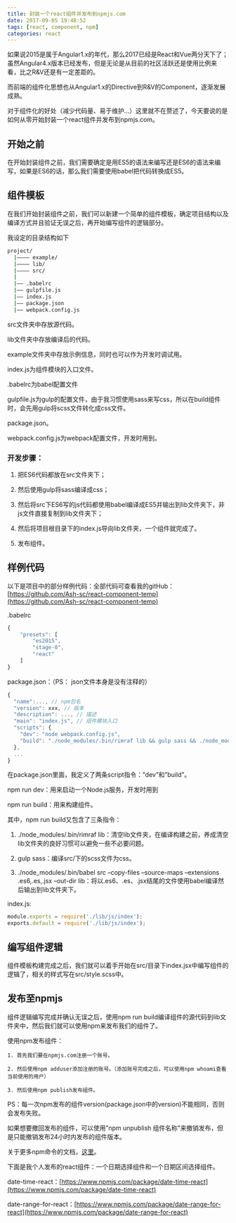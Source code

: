```yaml
---
title: 封装一个react组件并发布到npmjs.com
date: 2017-09-05 19:48:52
tags: [react, component, npm]
categories: react
---
```


如果说2015是属于Angular1.x的年代，那么2017已经是React和Vue两分天下了；虽然Angular4.x版本已经发布，但是无论是从目前的社区活跃还是使用比例来看，比之R&V还是有一定差距的。

而前端的组件化思想也从Angular1.x的Directive到R&V的Component，逐渐发展成熟。

对于组件化的好处（减少代码量、易于维护…）这里就不在赘述了，今天要说的是如何从零开始封装一个react组件并发布到npmjs.com。

<!-- more -->

## 开始之前

在开始封装组件之前，我们需要确定是用ES5的语法来编写还是ES6的语法来编写，如果是ES6的话，那么我们需要使用babel把代码转换成ES5。

## 组件模板

在我们开始封装组件之前，我们可以新建一个简单的组件模板，确定项目结构以及编译方式并且验证无误之后，再开始编写组件的逻辑部分。

我设定的目录结构如下
``` bash
project/
  |———— example/
  |———— lib/
  |———— src/
  |
  |—— .babelrc
  |—— gulpfile.js
  |—— index.js
  |—— package.json
  |—— webpack.config.js
```
src文件夹中存放源代码。

lib文件夹中存放编译后的代码。

example文件夹中存放示例信息，同时也可以作为开发时调试用。

index.js为组件模块的入口文件。

.babelrc为babel配置文件

gulpfile.js为gulp的配置文件，由于我习惯使用sass来写css，所以在build组件时，会先用gulp将scss文件转化成css文件。

package.json。

webpack.config.js为webpack配置文件，开发时用到。


### 开发步骤：

1. 把ES6代码都放在src文件夹下；

2. 然后使用gulp将sass编译成css；

3. 然后将src下ES6写的js代码都使用babel编译成ES5并输出到lib文件夹下，非js文件直接复制到lib文件夹下；

4. 然后将项目根目录下的index.js导向lib文件夹，一个组件就完成了。

5. 发布组件。

## 样例代码

以下是项目中的部分样例代码：全部代码可查看我的gitHub：[https://github.com/Ash-sc/react-component-temp](https://github.com/Ash-sc/react-component-temp)

.babelrc
``` js
{
    "presets": [
        "es2015",
        "stage-0",
        "react"
    ]
}
```
package.json：（PS： json文件本身是没有注释的）
``` js
{
  "name":..., // npm包名
  "version": xxx, // 版本
  "description": ..., // 描述
  "main": "index.js", // 组件模块入口
  "scripts": {
    "dev": "node webpack.config.js",
    "build": "./node_modules/.bin/rimraf lib && gulp sass && ./node_modules/.bin/babel src --copy-files --source-maps --extensions .es6,.es,.jsx --out-dir lib"
  },
  ...
}
```
在package.json里面，我定义了两条script指令：”dev”和”build”。

npm run dev：用来启动一个Node.js服务，开发时用到

npm run build：用来构建组件。

其中，npm run build又包含了三条指令：

1. ./node_modules/.bin/rimraf lib：清空lib文件夹，在编译构建之前，养成清空lib文件夹的良好习惯可以避免一些不必要问题。

2. gulp sass：编译src/下的scss文件为css。

3. ./node_modules/.bin/babel src –copy-files –source-maps –extensions .es6,.es,.jsx –out-dir lib：将以.es6、.es、.jsx结尾的文件使用babel编译然后输出到lib文件夹下。

index.js:
``` js
module.exports = require('./lib/js/index');
exports.default = require('./lib/js/index');
```

## 编写组件逻辑

组件模板构建完成之后，我们就可以着手开始在src/目录下index.jsx中编写组件的逻辑了，相关的样式写在src/style.scss中。

## 发布至npmjs

组件逻辑编写完成并确认无误之后，使用npm run build编译组件的源代码到lib文件夹中，然后我们就可以使用npm来发布我们的组件了。

使用npm发布组件：

    1. 首先我们要在npmjs.com注册一个账号。

    2. 然后使用npm adduser添加注册的账号。（添加账号完成之后，可以使用npm whoami查看当前使用的用户）

    3. 然后使用npm publish发布组件。

PS：每一次npm发布的组件version(package.json中的version)不能相同，否则会发布失败。

如果想要撤回发布的组件，可以使用”npm unpublish 组件名称”来撤销发布，但是只能撤销发布24小时内发布的组件版本。

 

关于更多npm命令的文档，[这里](https://docs.npmjs.com/)。

下面是我个人发布的react组件：一个日期选择组件和一个日期区间选择组件。

date-time-react：[https://www.npmjs.com/package/date-time-react](https://www.npmjs.com/package/date-time-react)

date-range-for-react：[https://www.npmjs.com/package/date-range-for-react](https://www.npmjs.com/package/date-range-for-react)
